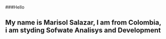 ###Hello
## My name is Marisol Salazar, I am from Colombia, i am styding Sofwate Analisys and Development
